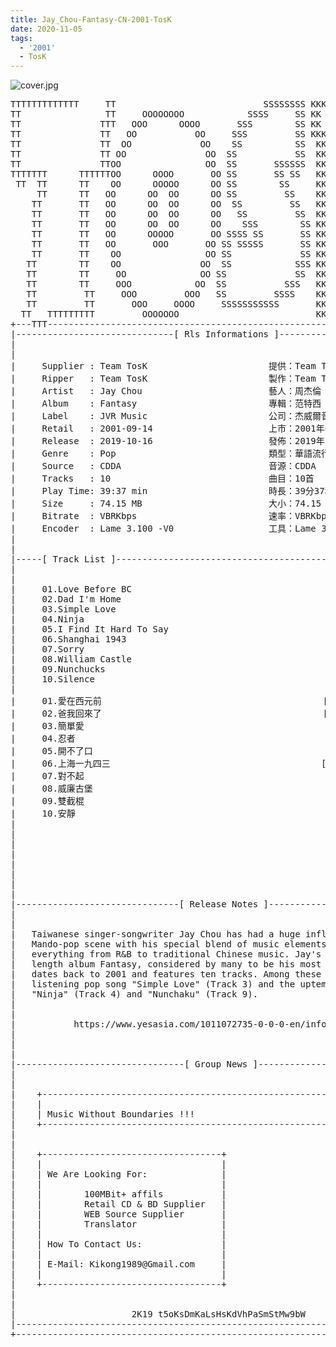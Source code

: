 ```yaml
---
title: Jay_Chou-Fantasy-CN-2001-TosK
date: 2020-11-05
tags:
  - '2001'
  - TosK
---
```


![cover.jpg](https://goindex.65style.workers.dev/1:/Jay_Chou-Fantasy-CN-2001-TosK/00-jay_chou-fantasy-cn-2001-tosk-cover.jpg)


<retrotxt v-slot>
<pre class="has-text-plain text-1x font-ibm_vga_8x16">TTTTTTTTTTTTT     TT                            SSSSSSSS KKKKKK    KKKK    KKKKKKK
TT                TT     OOOOOOOO            SSSS     SS KK        KKKK        KK
TT               TTT   OOO      OOOO       SSS        SS KK        KKK         KK
TT               TT   OO           OO     SSS         SS KKK       KKK        KK
TT               TT  OO             OO    SS          SS  KK       KK        KK
TT               TT OO               OO  SS           SS  KK                KK
TT               TTOO                OO  SS       SSSSSS  KK                KK
TTTTTTT      TTTTTTOO      OOOO       OO SS       SS SS   KK               KK
 TT  TT      TT    OO      OOOOO      OO SS        SS     KK              KK
     TT      TT   OO      OO  OO      OO SS         SS    KK              KK
    TT       TT   OO      OO  OO      OO  SS         SS   KK               KK
    TT       TT   OO      OO  OO      OO   SS         SS  KK                KK
    TT       TT   OO      OO  OO      OO    SSS        SS KK                 KK
    TT       TT   OO      OOOOO       OO SSSS SS       SS KK                  KK
    TT       TT   OO       OOO       OO SS SSSSS       SS KK                   KK
    TT       TT    OO                OO SS             SS KK       KK           KK
   TT        TT    OO               OO  SS            SSS KK      KKKK         KK
   TT        TT     OO              OO SS             SS  KK      KK KK       KK
   TT        TT     OOO            OO  SS           SSS   KK      KK  KK    KKK
   TT         TT     OOO         OOO   SS         SSSS    KK       KK  KK  KKK
   TT         TT       OOO     OOOO     SSSSSSSSSSS       KK KKKKKKKK  KK KKK
  TT   TTTTTTTTT         OOOOOOO                          KKKK          KKKK
+---TTT-----------------------------------------------------------------KKK----+
|------------------------------[ Rls Informations ]----------------------------|
|                                                                              |
|                                                                              |
|     Supplier : Team TosK                       提供：Team TosK               |
|     Ripper   : Team TosK                       製作：Team TosK               |
|     Artist   : Jay Chou                        藝人：周杰倫                  |
|     Album    : Fantasy                         專輯：范特西                  |
|     Label    : JVR Music                       公司：杰威爾音樂              |
|     Retail   : 2001-09-14                      上市：2001年09月14日          |
|     Release  : 2019-10-16                      發佈：2019年10月16日          |
|     Genre    : Pop                             類型：華語流行                |
|     Source   : CDDA                            音源：CDDA                    |
|     Tracks   : 10                              曲目：10首                    |
|     Play Time: 39:37 min                       時長：39分37秒                |
|     Size     : 74.15 MB                        大小：74.15 MB                |
|     Bitrate  : VBRKbps                         速率：VBRKbps                 |
|     Encoder  : Lame 3.100 -V0                  工具：Lame 3.100 -V0          |
|                                                                              |
|                                                                              |
|-----[ Track List ]-----------------------------------------------------------|
|                                                                              |
|                                                                              |
|     01.Love Before BC                                      [03:54]           |
|     02.Dad I'm Home                                        [03:56]           |
|     03.Simple Love                                         [04:31]           |
|     04.Ninja                                               [02:39]           |
|     05.I Find It Hard To Say                               [04:45]           |
|     06.Shanghai 1943                                       [03:16]           |
|     07.Sorry                                               [03:45]           |
|     08.William Castle                                      [03:56]           |
|     09.Nunchucks                                           [03:21]           |
|     10.Silence                                             [05:34]           |
|                                                            -------           |
|     01.愛在西元前                                          [03:54]           |
|     02.爸我回來了                                          [03:56]           |
|     03.簡單愛                                              [04:31]           |
|     04.忍者                                                [02:39]           |
|     05.開不了口                                            [04:45]           |
|     06.上海一九四三                                        [03:16]           |
|     07.對不起                                              [03:45]           |
|     08.威廉古堡                                            [03:56]           |
|     09.雙截棍                                              [03:21]           |
|     10.安靜                                                [05:34]           |
|                                                            -------           |
|                                                             39:37 min        |
|                                                             74.15 MB         |
|                                                                              |
|                                                                              |
|                                                                              |
|                                                                              |
|                                                                              |
|-------------------------------[ Release Notes ]------------------------------|
|                                                                              |
|                                                                              |
|   Taiwanese singer-songwriter Jay Chou has had a huge influence on the       |
|   Mando-pop scene with his special blend of music elements incorporating     |
|   everything from R&amp;B to traditional Chinese music. Jay's second full-       |
|   length album Fantasy, considered by many to be his most definite release,  |
|   dates back to 2001 and features ten tracks. Among these are the easy-      |
|   listening pop song "Simple Love" (Track 3) and the uptempo fast tracks     |
|   "Ninja" (Track 4) and "Nunchaku" (Track 9).                                |
|                                                                              |
|                                                                              |
|           https://www.yesasia.com/1011072735-0-0-0-en/info.html              |
|                                                                              |
|                                                                              |
|                                                                              |
|--------------------------------[ Group News ]--------------------------------|
|                                                                              |
|                                                                              |
|    +--------------------------------------------------------------------+    |
|    |                                                                    |    |
|    | Music Without Boundaries !!!                                       |    |
|    +--------------------------------------------------------------------+    |
|                                                                              |
|                                                                              |
|    +----------------------------------+                                      |
|    |                                  |                                      |
|    | We Are Looking For:              |                                      |
|    |                                  |                                      |
|    |        100MBit+ affils           |                                      |
|    |        Retail CD &amp; BD Supplier   |                                      |
|    |        WEB Source Supplier       |                                      |
|    |        Translator                |                                      |
|    |                                  |                                      |
|    | How To Contact Us:               |                                      |
|    |                                  |                                      |
|    | E-Mail: Kikong1989@Gmail.com     |                                      |
|    |                                  |                    RlS No. 1655      |
|    +----------------------------------+                                      |
|                                                                              |
|                                                                              |
|                      2K19 t5oKsDmKaLsHsKdVhPaSmStMw9bW                       |
|------------------------------------------------------------------------------|
+------------------------------------------------------------------------------+
<span class="dos-cursor">_</span></pre>
</retrotxt>

<a-player 
    :options="{
        audio: [
          {
            name: '愛在西元前',
            artist: '周杰倫',
            url: 'https://goindex.65style.workers.dev/1:/Jay_Chou-Fantasy-CN-2001-TosK/01-jay_chou-love_before_bc-tosk.mp3',
            cover: 'https://goindex.65style.workers.dev/1:/Jay_Chou-Fantasy-CN-2001-TosK/00-jay_chou-fantasy-cn-2001-tosk-cover.jpg',
            theme: '#ebd0c2'
          },
        ]
    }"
/>


<download url="https://mirrorace.org/m/3HS94"/>


